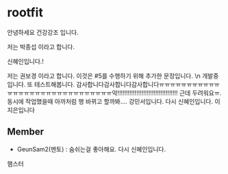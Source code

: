 # rootfit

안녕하세요 건강강조 입니다.

저는 박종섭 이라고 합니다.

신혜인입니다.!

저는 권보경 이라고 합니다.
이것은 #5를 수행하기 위해 추가한 문장입니다. \n
개발중입니다.
또 테스트해봅니다.
감사합니다감사합니다감사합니다ㅠㅠㅠㅠㅠㅠㅠㅠㅠㅠㅠㅠㅠㅠㅠㅠㅠㅠㅠㅠㅠㅠㅠㅠㅠㅠㅠㅠㅠㅠ악!!!!!!!!!!!!!!!!!!!!!!!!!!!!!!!!!!!
근데 두려워요ㅠ. 동시에 작업했을때 아까처럼 행 바뀌고 할까봐....
강민서입니다.
다시 신혜인입니다.
이지은입니다

## Member

- GeunSam2(멘토) : 숨쉬는걸 좋아해요.
다시 신혜인입니다.

햄스터
